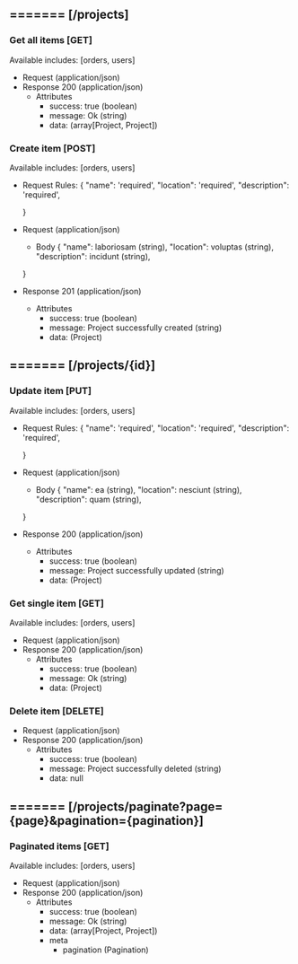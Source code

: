 ## ======= [/projects]

### Get all items [GET]
Available includes: [orders, users]
+ Request (application/json)
    <!-- include(request/header.md) -->
+ Response 200 (application/json)
    + Attributes         
        + success: true (boolean)
        + message: Ok (string)
        + data: (array[Project, Project])

<!-- include(response/401.md) -->
<!-- include(response/500.md) -->
### Create item [POST]
Available includes: [orders, users]
+ Request Rules:
    {
        "name": 'required',
        "location": 'required',
        "description": 'required',

    }
+ Request (application/json)
    <!-- include(request/header.md) -->
    + Body
    {
            "name": laboriosam (string),
            "location": voluptas (string),
            "description": incidunt (string),

    }
+ Response 201 (application/json)
    + Attributes         
        + success: true (boolean)
        + message: Project successfully created (string)
        + data: (Project)

<!-- include(response/401.md) -->
<!-- include(response/422.md) -->
<!-- include(response/500.md) -->

## ======= [/projects/{id}]
### Update item [PUT]
Available includes: [orders, users]
<!-- include(parameters/id.md) -->
+ Request Rules:
    {
        "name": 'required',
        "location": 'required',
        "description": 'required',

    }
+ Request (application/json)
    <!-- include(request/header.md) -->
    + Body
    {
            "name": ea (string),
            "location": nesciunt (string),
            "description": quam (string),

    }
+ Response 200 (application/json)
    + Attributes         
        + success: true (boolean)
        + message: Project successfully updated (string)
        + data: (Project)

<!-- include(response/401.md) -->
<!-- include(response/404.md) -->
<!-- include(response/422.md) -->
<!-- include(response/500.md) -->
### Get single item [GET]
Available includes: [orders, users]
<!-- include(parameters/id.md) -->
+ Request (application/json)
    <!-- include(request/header.md) -->
+ Response 200 (application/json)
    + Attributes         
        + success: true (boolean)
        + message: Ok (string)
        + data: (Project)

<!-- include(response/401.md) -->
<!-- include(response/404.md) -->
<!-- include(response/500.md) -->
### Delete item [DELETE]
<!-- include(parameters/id.md) -->
+ Request (application/json)
    <!-- include(request/header.md) -->    
+ Response 200 (application/json)
    + Attributes         
        + success: true (boolean)
        + message: Project successfully deleted (string)
        + data: null

<!-- include(response/401.md) -->
<!-- include(response/404.md) -->
<!-- include(response/500.md) -->

## ======= [/projects/paginate?page={page}&pagination={pagination}]
### Paginated items [GET]
Available includes: [orders, users]
<!-- include(parameters/pagination.md) -->
+ Request (application/json)
    <!-- include(request/header.md) -->
+ Response 200 (application/json)
    + Attributes         
        + success: true (boolean)
        + message: Ok (string)
        + data: (array[Project, Project])
        + meta
            + pagination (Pagination)

<!-- include(response/401.md) -->
<!-- include(response/500.md) -->


